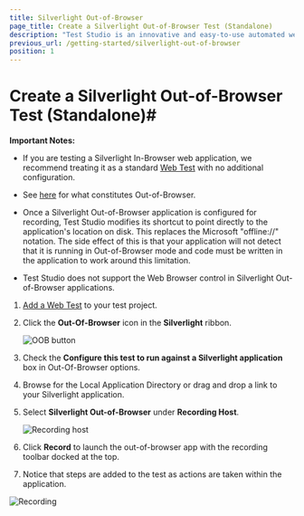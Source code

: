 ```yaml
---
title: Silverlight Out-of-Browser
page_title: Create a Silverlight Out-of-Browser Test (Standalone)
description: "Test Studio is an innovative and easy-to-use automated web, WPF and load testing solution. Test Studio tests support essential technologies like ASP.NET AJAX, Silverlight, PHP and MVC. HTML5, Testing framework, functional testing, performance testing, load testing, exploratory testing, manual testing."
previous_url: /getting-started/silverlight-out-of-browser
position: 1
---
```

# Create a Silverlight Out-of-Browser Test (Standalone)#

__Important Notes:__


* If you are testing a Silverlight In-Browser web application, we recommend treating it as a standard <a href="web-test" target="_blank">Web Test</a> with no additional configuration.

* See <a href="http://msdn.microsoft.com/en-us/library/dd550721(v=vs.95).aspx" target="_blank">here</a> for what constitutes Out-of-Browser.

* Once a Silverlight Out-of-Browser application is configured for recording, Test Studio modifies its shortcut to point directly to the application's location on disk. This replaces the Microsoft "offline://" notation. The side effect of this is that your application will not detect that it is running in Out-of-Browser mode and code must be written in the application to work around this limitation.

* Test Studio does not support the Web Browser control in Silverlight Out-of-Browser applications.

1. <a href="/getting-started/create-test-standalone/add-test" target="_blank">Add a Web Test</a> to your test project. 

2. Click the __Out-Of-Browser__ icon in the __Silverlight__ ribbon.

	![OOB button][4]

3. Check the __Configure this test to run against a Silverlight application__ box in Out-Of-Browser options.
4. Browse for the Local Application Directory or drag and drop a link to your Silverlight application.
5. Select __Silverlight Out-of-Browser__ under __Recording Host__.

	![Recording host][5]

6. Click __Record__ to launch the out-of-browser app with the recording toolbar docked at the top.
7. Notice that steps are added to the test as actions are taken within the application.

![Recording][6]

[1]: /img/getting-started/create-test-standalone/silverlight-out-of-browser/fig1.png
[2]: /img/getting-started/create-test-standalone/silverlight-out-of-browser/fig2.png
[3]: /img/getting-started/create-test-standalone/silverlight-out-of-browser/fig3.png
[4]: /img/getting-started/create-test-standalone/silverlight-out-of-browser/fig4.png
[5]: /img/getting-started/create-test-standalone/silverlight-out-of-browser/fig5.png
[6]: /img/getting-started/create-test-standalone/silverlight-out-of-browser/fig6.png
